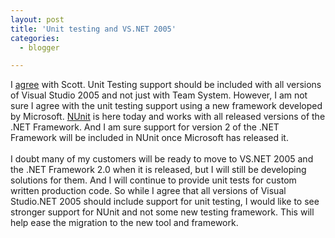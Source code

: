 ```yaml
---
layout: post
title: 'Unit testing and VS.NET 2005'
categories:
  - blogger

---
```


I <a href="http://www.peterprovost.org/archive/2004/06/12/1379.aspx">agree</a> with Scott.  Unit Testing support should be included with all versions of Visual Studio 2005 and not just with Team System.  However, I am not sure I agree with the unit testing support using a new framework developed by Microsoft.  <a href="http://www.nunit.org/">NUnit</a> is here today and works with all released versions of the .NET Framework.  And I am sure support for version 2 of the .NET Framework will be included in NUnit once Microsoft has released it.<br /><br />I doubt many of my customers will be ready to move to VS.NET 2005 and the .NET Framework 2.0 when it is released, but I will still be developing solutions for them.  And I will continue to provide unit tests for custom written production code.  So while I agree that all versions of Visual Studio.NET 2005 should include support for unit testing, I would like to see stronger support for NUnit and not some new testing framework.  This will help ease the migration to the new tool and framework.<br /><br /><br />
